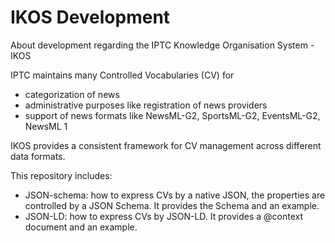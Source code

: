 # IKOS Development
About development regarding the IPTC Knowledge Organisation System - IKOS

IPTC maintains many Controlled Vocabularies (CV) for
- categorization of news
- administrative purposes like registration of news providers
- support of news formats like NewsML-G2, SportsML-G2, EventsML-G2, NewsML 1

IKOS provides a consistent framework for CV management across different data formats.

This repository includes:

- JSON-schema: how to express CVs by a native JSON, the properties are controlled by a JSON Schema. It provides the Schema and an example.
- JSON-LD: how to express CVs by JSON-LD. It provides a @context document and an example.
